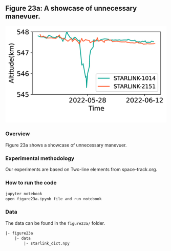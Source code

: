 ## Figure 23a: A showcase of unnecessary manevuer.

<div align=center><img src="./figure23a.png" width=""></div>

### Overview
Figure 23a shows a showcase of unnecessary manevuer.


### Experimental methodology
Our experiments are based on Two-line elements from space-track.org.


### How to run the code
```
jupyter notebook
open figure23a.ipynb file and run notebook
```

### Data
The data can be found in the `figure23a/` folder.

	|- figure23a
		|- data
			|- starlink_dict.npy